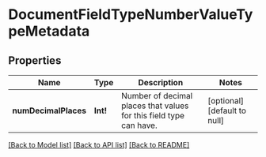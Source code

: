 # DocumentFieldTypeNumberValueTypeMetadata

## Properties
Name | Type | Description | Notes
------------ | ------------- | ------------- | -------------
**numDecimalPlaces** | **Int!** | Number of decimal places that values for this field type can have. | [optional] [default to null]

[[Back to Model list]](../README.md#documentation-for-models) [[Back to API list]](../README.md#documentation-for-api-endpoints) [[Back to README]](../README.md)



